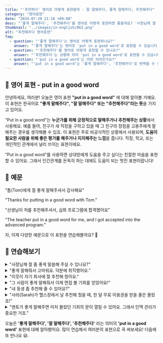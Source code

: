 ```yaml
---
title: "'추천하다' 영어로 어떻게 표현할까 - 잘 말해주다, 좋게 말해주다, 추천해주다"
category: "영어표현"
date: "2024-07-20 21:18 +09:00"
desc: "'좋게 말해주다', '추천해주다'를 영어로 어떻게 표현하면 좋을까요? '사장님께 절 좀 좋게 말씀해 주실 수 있나요?', '그 사람이 좋게 말해줘서 이제 면접 볼 기회를 얻었어요!' 등을 영어로 표현하는 법을 배워봅시다. 다양한 예문을 통해서 연습하고 본인의 표현으로 만들어 보세요."
thumbnail: "../images/in-english/063.png"
alt: "추천해주다 영어표현"
faq:
  - question: "'좋게 말해주다'는 영어로 어떻게 표현하나요?"
    answer: "'좋게 말해주다'는 영어로 'put in a good word'로 표현할 수 있습니다. 예를 들어, 'Could you put in a good word for me with the boss?'는 '사장님께 절 좀 좋게 말씀해 주실 수 있나요?'라는 의미입니다."
  - question: "'추천해주다'를 영어로 어떻게 표현할 수 있나요?"
    answer: "'추천해주다'는 상황에 따라 'put in a good word'로 표현할 수 있습니다. 예를 들어, 'My neighbor put in a good word for me at his company'는 '이웃이 자기 회사에 절 추천해 줬어요'라고 말할 수 있습니다."
  - question: "'put in a good word'는 어떤 의미인가요?"
    answer: "'put in a good word'는 '좋게 말해주다', '추천해주다'로 번역될 수 있습니다. 누군가를 위해 긍정적으로 말하거나 추천할 때 사용합니다. 예를 들어, 'He put in a good word, and now I have an interview!'는 '그 사람이 좋게 말해줘서 이제 면접 볼 기회를 얻었어요!'라는 의미입니다."
---
```


## 🌟 영어 표현 - put in a good word

안녕하세요, 여러분! 오늘은 영어 표현 **"put in a good word"** 에 대해 알아볼 거예요. 이 표현은 한국어로 **"좋게 말해주다", "잘 말해주다" 또는 "추천해주다"라는 뜻**을 가지고 있어요.

"Put in a good word"는 **누군가를 위해 긍정적으로 말해주거나 추천해주는 상황**에서 사용해요. 예를 들어, 친구가 새 직장을 구하고 있을 때 그 친구의 장점을 고용주에게 말해주는 경우를 생각해볼 수 있죠. 이 표현은 주로 비공식적인 상황에서 사용되며, **도움이 필요한 사람을 위해 좋은 평가를 해주거나 지지해주는 느낌**을 줍니다. 직장, 학교, 또는 개인적인 관계에서 널리 쓰이는 표현이에요.

"Put in a good word"를 사용하면 상대방에게 도움을 주고 싶다는 친절한 마음을 표현할 수 있어요. 그래서 인간관계를 돈독히 하는 데에도 도움이 되는 멋진 표현이랍니다!

## 📖 예문

"톰(Tom)에게 절 좋게 말해주셔서 감사해요"

"Thanks for putting in a good word with Tom."

"선생님이 저를 추천해주셔서, 심화 프로그램에 합격했어요"

"The teacher put in a good word for me, and I got accepted into the advanced program."

자, 이제 다양한 예문으로 이 표현을 연습해볼까요? 🚀

## 💬 연습해보기

<details>
<summary>"사장님께 절 좀 좋게 말씀해 주실 수 있나요?"</summary>
<span>"Could you put in a good word for me with the boss?"</span>
</details>

<details>
<summary>"좋게 말해줘서 고마워요. 덕분에 취직했어요."</summary>
<span>"Thanks for putting in a good word! I got the job."</span>
</details>

<details>
<summary>"이웃이 자기 회사에 절 추천해 줬어요."</summary>
<span>"My neighbor put in a good word for me at his company."</span>
</details>

<details>
<summary>"그 사람이 좋게 말해줘서 이제 면접 볼 기회를 얻었어요!"</summary>
<span>"He put in a good word, and now I have an interview!"</span>
</details>

<details>
<summary>"내 동생 좀 추천해 줄 수 있어요?"</summary>
<span>"Would you mind putting in a good word for my brother?"</span>
</details>

<details>
<summary>"사라(Sarah)가 헬스장에서 날 추천해 줬을 때, 한 달 무료 이용권을 받을 줄은 몰랐죠!"</summary>
<span>"When Sarah put in a good word for me at the gym, I didn't expect to get a free month's membership!"</span>
</details>

<details>
<summary>"멘토가 좋게 말해주면 미처 몰랐던 기회의 문이 열릴 수 있어요. 그래서 인맥 관리가 중요한 거죠."</summary>
<span>"Having a mentor put in a good word can open doors you never knew existed in your career, so networking is crucial."</span>
</details>

오늘은 **'좋게 말해주다', '잘 말해주다', '추천해주다'** 라는 의미의 **'put in a good word'** 표현에 대해 알아봤어요. 많이 연습해서 여러분의 표현으로 꼭 써보세요! 다음에 또 만나요 😃.
